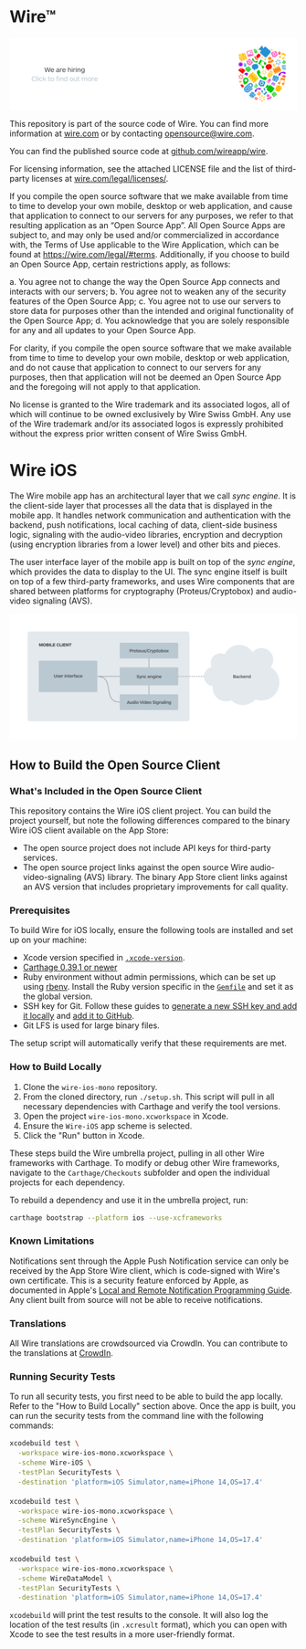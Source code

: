 # Wire™

[![Wire logo](https://github.com/wireapp/wire/blob/master/assets/header-small.png?raw=true)](https://wire.com/jobs/)

This repository is part of the source code of Wire. You can find more information at [wire.com](https://wire.com) or by contacting opensource@wire.com.

You can find the published source code at [github.com/wireapp/wire](https://github.com/wireapp/wire).

For licensing information, see the attached LICENSE file and the list of third-party licenses at [wire.com/legal/licenses/](https://wire.com/legal/licenses/).

If you compile the open source software that we make available from time to time to develop your own mobile, desktop or web application, and cause that application to connect to our servers for any purposes, we refer to that resulting application as an “Open Source App”.  All Open Source Apps are subject to, and may only be used and/or commercialized in accordance with, the Terms of Use applicable to the Wire Application, which can be found at https://wire.com/legal/#terms.  Additionally, if you choose to build an Open Source App, certain restrictions apply, as follows:

a. You agree not to change the way the Open Source App connects and interacts with our servers; b. You agree not to weaken any of the security features of the Open Source App; c. You agree not to use our servers to store data for purposes other than the intended and original functionality of the Open Source App; d. You acknowledge that you are solely responsible for any and all updates to your Open Source App.

For clarity, if you compile the open source software that we make available from time to time to develop your own mobile, desktop or web application, and do not cause that application to connect to our servers for any purposes, then that application will not be deemed an Open Source App and the foregoing will not apply to that application.

No license is granted to the Wire trademark and its associated logos, all of which will continue to be owned exclusively by Wire Swiss GmbH. Any use of the Wire trademark and/or its associated logos is expressly prohibited without the express prior written consent of Wire Swiss GmbH.


# Wire iOS

The Wire mobile app has an architectural layer that we call *sync engine*. It is the client-side layer that processes all the data that is displayed in the mobile app. It handles network communication and authentication with the backend, push notifications, local caching of data, client-side business logic, signaling with the audio-video libraries, encryption and decryption (using encryption libraries from a lower level) and other bits and pieces.

The user interface layer of the mobile app is built on top of the *sync engine*, which provides the data to display to the UI.
The sync engine itself is built on top of a few third-party frameworks, and uses Wire components that are shared between platforms for cryptography (Proteus/Cryptobox) and audio-video signaling (AVS).

![Mobile app architecture](https://github.com/wireapp/wire/blob/master/assets/mobile-architecture.png?raw=true)


## How to Build the Open Source Client

### What's Included in the Open Source Client

This repository contains the Wire iOS client project. You can build the project yourself, but note the following differences compared to the binary Wire iOS client available on the App Store:
- The open source project does not include API keys for third-party services.
- The open source project links against the open source Wire audio-video-signaling (AVS) library. The binary App Store client links against an AVS version that includes proprietary improvements for call quality.

### Prerequisites

To build Wire for iOS locally, ensure the following tools are installed and set up on your machine:

- Xcode version specified in [`.xcode-version`](.xcode-version).
- [Carthage 0.39.1 or newer](https://github.com/Carthage/Carthage)
- Ruby environment without admin permissions, which can be set up using [rbenv](https://github.com/rbenv/rbenv). Install the Ruby version specific in the [`Gemfile`](Gemfile) and set it as the global version.
- SSH key for Git. Follow these guides to [generate a new SSH key and add it locally](https://docs.github.com/en/authentication/connecting-to-github-with-ssh/generating-a-new-ssh-key-and-adding-it-to-the-ssh-agent) and [add it to GitHub](https://docs.github.com/en/authentication/connecting-to-github-with-ssh/adding-a-new-ssh-key-to-your-github-account).
- Git LFS is used for large binary files.

The setup script will automatically verify that these requirements are met.

### How to Build Locally

1. Clone the `wire-ios-mono` repository.
2. From the cloned directory, run `./setup.sh`. This script will pull in all necessary dependencies with Carthage and verify the tool versions.
3. Open the project `wire-ios-mono.xcworkspace` in Xcode.
4. Ensure the `Wire-iOS` app scheme is selected.
5. Click the "Run" button in Xcode.

These steps build the Wire umbrella project, pulling in all other Wire frameworks with Carthage. To modify or debug other Wire frameworks, navigate to the `Carthage/Checkouts` subfolder and open the individual projects for each dependency.

To rebuild a dependency and use it in the umbrella project, run:

```sh
carthage bootstrap --platform ios --use-xcframeworks
```

### Known Limitations

Notifications sent through the Apple Push Notification service can only be received by the App Store Wire client, which is code-signed with Wire's own certificate. This is a security feature enforced by Apple, as documented in Apple's [Local and Remote Notification Programming Guide](https://developer.apple.com/library/content/documentation/NetworkingInternet/Conceptual/RemoteNotificationsPG/). Any client built from source will not be able to receive notifications.

### Translations

All Wire translations are crowdsourced via CrowdIn. You can contribute to the translations at [CrowdIn](https://crowdin.com/projects/wire).

### Running Security Tests

To run all security tests, you first need to be able to build the app locally. Refer to the "How to Build Locally" section above. Once the app is built, you can run the security tests from the command line with the following commands:

```sh
xcodebuild test \
  -workspace wire-ios-mono.xcworkspace \
  -scheme Wire-iOS \
  -testPlan SecurityTests \
  -destination 'platform=iOS Simulator,name=iPhone 14,OS=17.4'

xcodebuild test \
  -workspace wire-ios-mono.xcworkspace \
  -scheme WireSyncEngine \
  -testPlan SecurityTests \
  -destination 'platform=iOS Simulator,name=iPhone 14,OS=17.4'

xcodebuild test \
  -workspace wire-ios-mono.xcworkspace \
  -scheme WireDataModel \
  -testPlan SecurityTests \
  -destination 'platform=iOS Simulator,name=iPhone 14,OS=17.4'
```

`xcodebuild` will print the test results to the console. It will also log the location of the test results (in `.xcresult` format), which you can open with Xcode to see the test results in a more user-friendly format.
